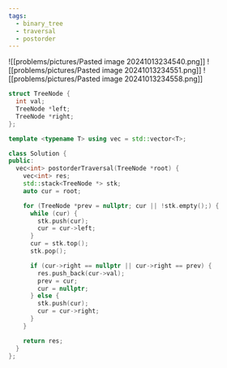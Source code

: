 ```yaml
---
tags:
  - binary_tree
  - traversal
  - postorder
---
```

![[problems/pictures/Pasted image 20241013234540.png]]
![[problems/pictures/Pasted image 20241013234551.png]]
![[problems/pictures/Pasted image 20241013234558.png]]



```c++
struct TreeNode {
  int val;
  TreeNode *left;
  TreeNode *right;
};

template <typename T> using vec = std::vector<T>;

class Solution {
public:
  vec<int> postorderTraversal(TreeNode *root) {
    vec<int> res;
    std::stack<TreeNode *> stk;
    auto cur = root;

    for (TreeNode *prev = nullptr; cur || !stk.empty();) {
      while (cur) {
        stk.push(cur);
        cur = cur->left;
      }
      cur = stk.top();
      stk.pop();

      if (cur->right == nullptr || cur->right == prev) {
        res.push_back(cur->val);
        prev = cur;
        cur = nullptr;
      } else {
        stk.push(cur);
        cur = cur->right;
      }
    }

    return res;
  }
};
```